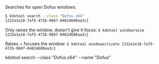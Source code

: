 
Searches for open Dofus windows:
```bash
$ kdotool search --class "Dofus.x64"
{232e1e18-7af5-472b-9687-04624608aa3c}
```
Only raises the window, doesn't give it focus:
`$ kdotool windowraise {232e1e18-7af5-472b-9687-04624608aa3c}`

Raises + focuses the window:
`$ kdotool windowactivate {232e1e18-7af5-472b-9687-04624608aa3c}`

kdotool search --class "Dofus.x64" --name "Dofus"
